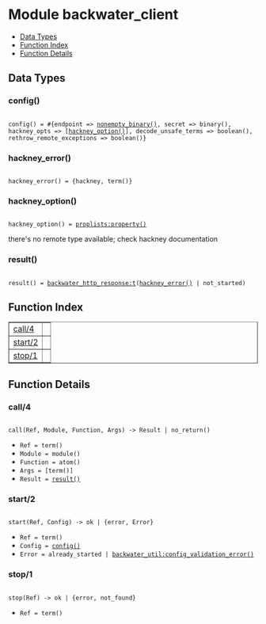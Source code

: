 

# Module backwater_client #
* [Data Types](#types)
* [Function Index](#index)
* [Function Details](#functions)

<a name="types"></a>

## Data Types ##




### <a name="type-config">config()</a> ###


<pre><code>
config() = #{endpoint =&gt; <a href="#type-nonempty_binary">nonempty_binary()</a>, secret =&gt; binary(), hackney_opts =&gt; [<a href="#type-hackney_option">hackney_option()</a>], decode_unsafe_terms =&gt; boolean(), rethrow_remote_exceptions =&gt; boolean()}
</code></pre>




### <a name="type-hackney_error">hackney_error()</a> ###


<pre><code>
hackney_error() = {hackney, term()}
</code></pre>




### <a name="type-hackney_option">hackney_option()</a> ###


<pre><code>
hackney_option() = <a href="proplists.md#type-property">proplists:property()</a>
</code></pre>

there's no remote type available; check hackney documentation



### <a name="type-result">result()</a> ###


<pre><code>
result() = <a href="backwater_http_response.md#type-t">backwater_http_response:t</a>(<a href="#type-hackney_error">hackney_error()</a> | not_started)
</code></pre>

<a name="index"></a>

## Function Index ##


<table width="100%" border="1" cellspacing="0" cellpadding="2" summary="function index"><tr><td valign="top"><a href="#call-4">call/4</a></td><td></td></tr><tr><td valign="top"><a href="#start-2">start/2</a></td><td></td></tr><tr><td valign="top"><a href="#stop-1">stop/1</a></td><td></td></tr></table>


<a name="functions"></a>

## Function Details ##

<a name="call-4"></a>

### call/4 ###

<pre><code>
call(Ref, Module, Function, Args) -&gt; Result | no_return()
</code></pre>

<ul class="definitions"><li><code>Ref = term()</code></li><li><code>Module = module()</code></li><li><code>Function = atom()</code></li><li><code>Args = [term()]</code></li><li><code>Result = <a href="#type-result">result()</a></code></li></ul>

<a name="start-2"></a>

### start/2 ###

<pre><code>
start(Ref, Config) -&gt; ok | {error, Error}
</code></pre>

<ul class="definitions"><li><code>Ref = term()</code></li><li><code>Config = <a href="#type-config">config()</a></code></li><li><code>Error = already_started | <a href="backwater_util.md#type-config_validation_error">backwater_util:config_validation_error()</a></code></li></ul>

<a name="stop-1"></a>

### stop/1 ###

<pre><code>
stop(Ref) -&gt; ok | {error, not_found}
</code></pre>

<ul class="definitions"><li><code>Ref = term()</code></li></ul>

